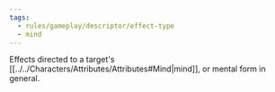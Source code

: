 ```yaml
---
tags:
  - rules/gameplay/descriptor/effect-type
  - mind
---
```

Effects directed to a target's [[../../Characters/Attributes/Attributes#Mind|mind]], or mental form in general.